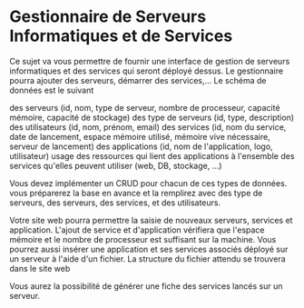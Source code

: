 # Gestionnaire de Serveurs Informatiques et de Services

Ce sujet va vous permettre de fournir une interface de gestion de serveurs informatiques et des services qui seront déployé dessus. Le gestionnaire pourra ajouter des serveurs, démarrer des services,… Le schéma de données est le suivant

des serveurs (id, nom, type de serveur, nombre de processeur, capacité mémoire, capacité de stockage)
des type de serveurs (id, type, description)
des utilisateurs (id, nom, prénom, email)
des services (id, nom du service, date de lancement, espace mémoire utilisé, mémoire vive nécessaire, serveur de lancement)
des applications (id, nom de l'application, logo, utilisateur)
usage des ressources qui lient des applications à l'ensemble des services qu'elles peuvent utiliser (web, DB, stockage, …)

Vous devez implémenter un CRUD pour chacun de ces types de données. vous préparerez la base en avance et la remplirez avec des type de serveurs, des serveurs, des services, et des utilisateurs.

Votre site web pourra permettre la saisie de nouveaux serveurs, services  et application. L'ajout de service et d'application vérifiera que l'espace mémoire et le nombre de processeur est suffisant sur la machine. Vous pourrez aussi insérer une application et ses services associés déployé sur un serveur à l'aide d'un fichier. La structure du fichier attendu se trouvera dans le site web

Vous aurez la possibilité de générer une fiche des services lancés sur un serveur. 
